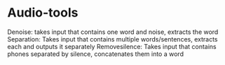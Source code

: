 # Audio-tools
Denoise: takes input that contains one word and noise, extracts the word
Separation: Takes input that contains multiple words/sentences, extracts each and outputs it separately
Removesilence: Takes input that contains phones separated by silence, concatenates them into a word
